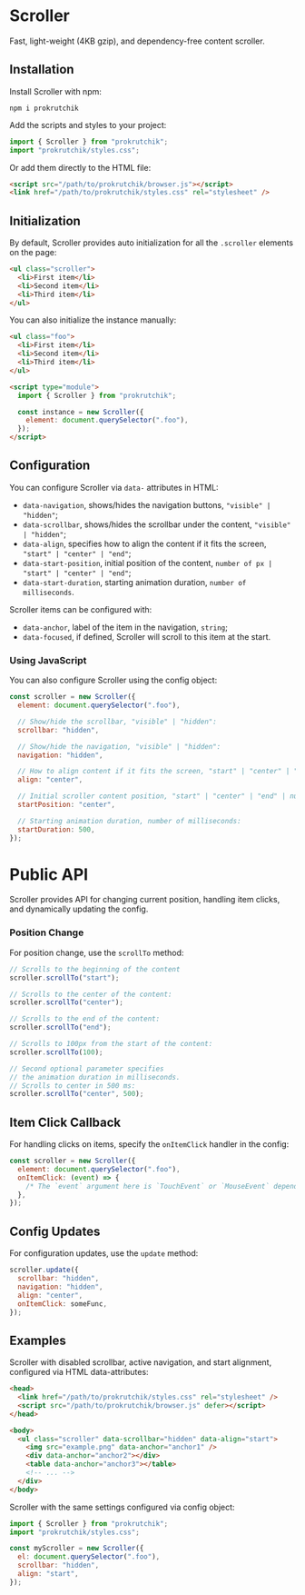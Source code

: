 # Scroller

Fast, light-weight (4KB gzip), and dependency-free content scroller.

## Installation

Install Scroller with npm:

```shell
npm i prokrutchik
```

Add the scripts and styles to your project:

```js
import { Scroller } from "prokrutchik";
import "prokrutchik/styles.css";
```

Or add them directly to the HTML file:

```html
<script src="/path/to/prokrutchik/browser.js"></script>
<link href="/path/to/prokrutchik/styles.css" rel="stylesheet" />
```

## Initialization

By default, Scroller provides auto initialization for all the `.scroller` elements on the page:

```html
<ul class="scroller">
  <li>First item</li>
  <li>Second item</li>
  <li>Third item</li>
</ul>
```

You can also initialize the instance manually:

```html
<ul class="foo">
  <li>First item</li>
  <li>Second item</li>
  <li>Third item</li>
</ul>

<script type="module">
  import { Scroller } from "prokrutchik";

  const instance = new Scroller({
    element: document.querySelector(".foo"),
  });
</script>
```

## Configuration

You can configure Scroller via `data-` attributes in HTML:

- `data-navigation`, shows/hides the navigation buttons, `"visible" | "hidden"`;
- `data-scrollbar`, shows/hides the scrollbar under the content, `"visible" | "hidden"`;
- `data-align`, specifies how to align the content if it fits the screen, `"start" | "center" | "end"`;
- `data-start-position`, initial position of the content, `number of px | "start" | "center" | "end"`;
- `data-start-duration`, starting animation duration, `number of milliseconds`.

Scroller items can be configured with:

- `data-anchor`, label of the item in the navigation, `string`;
- `data-focused`, if defined, Scroller will scroll to this item at the start.

### Using JavaScript

You can also configure Scroller using the config object:

```js
const scroller = new Scroller({
  element: document.querySelector(".foo"),

  // Show/hide the scrollbar, "visible" | "hidden":
  scrollbar: "hidden",

  // Show/hide the navigation, "visible" | "hidden":
  navigation: "hidden",

  // How to align content if it fits the screen, "start" | "center" | "end":
  align: "center",

  // Initial scroller content position, "start" | "center" | "end" | number of px:
  startPosition: "center",

  // Starting animation duration, number of milliseconds:
  startDuration: 500,
});
```

# Public API

Scroller provides API for changing current position, handling item clicks, and dynamically updating the config.

### Position Change

For position change, use the `scrollTo` method:

```js
// Scrolls to the beginning of the content
scroller.scrollTo("start");

// Scrolls to the center of the content:
scroller.scrollTo("center");

// Scrolls to the end of the content:
scroller.scrollTo("end");

// Scrolls to 100px from the start of the content:
scroller.scrollTo(100);

// Second optional parameter specifies
// the animation duration in milliseconds.
// Scrolls to center in 500 ms:
scroller.scrollTo("center", 500);
```

## Item Click Callback

For handling clicks on items, specify the `onItemClick` handler in the config:

```js
const scroller = new Scroller({
  element: document.querySelector(".foo"),
  onItemClick: (event) => {
    /* The `event` argument here is `TouchEvent` or `MouseEvent` depending on the user device. */
  },
});
```

## Config Updates

For configuration updates, use the `update` method:

```js
scroller.update({
  scrollbar: "hidden",
  navigation: "hidden",
  align: "center",
  onItemClick: someFunc,
});
```

## Examples

Scroller with disabled scrollbar, active navigation, and start alignment, configured via HTML data-attributes:

```html
<head>
  <link href="/path/to/prokrutchik/styles.css" rel="stylesheet" />
  <script src="/path/to/prokrutchik/browser.js" defer></script>
</head>

<body>
  <ul class="scroller" data-scrollbar="hidden" data-align="start">
    <img src="example.png" data-anchor="anchor1" />
    <div data-anchor="anchor2"></div>
    <table data-anchor="anchor3"></table>
    <!-- ... -->
  </div>
</body>
```

Scroller with the same settings configured via config object:

```js
import { Scroller } from "prokrutchik";
import "prokrutchik/styles.css";

const myScroller = new Scroller({
  el: document.querySelector(".foo"),
  scrollbar: "hidden",
  align: "start",
});
```

